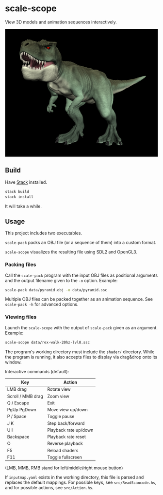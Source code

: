 # scale-scope
View 3D models and animation sequences interactively.

![Screenshot](screenshot.png)

## Build
Have [Stack](https://docs.haskellstack.org/) installed.

```bash
stack build
stack install
```

It will take a while.

## Usage
This project includes two executables.

`scale-pack` packs an OBJ file (or a sequence of them) into a custom format.

`scale-scope` visualizes the resulting file using SDL2 and OpenGL3.

### Packing files
Call the `scale-pack` program with the input OBJ files as positional arguments
and the output filename given to the `-o` option.
Example:

```bash
scale-pack data/pyramid.obj -o data/pyramid.ssc
```

Multiple OBJ files can be packed together as an animation sequence.
See `scale-pack -h` for advanced options.

### Viewing files
Launch the `scale-scope` with the output of `scale-pack` given as an argument.
Example:

```bash
scale-scope data/rex-walk-20hz-lvl0.ssc
```

The program's working directory must include the `shader/` directory.
While the program is running, it also accepts files to display via
drag&drop onto its window.

Interactive commands (default):

| Key               | Action                |
| ----------------- | --------------------- |
| LMB drag          | Rotate view           |
| Scroll / MMB drag | Zoom view             |
| Q / Escape        | Exit                  |
| PgUp PgDown       | Move view up/down     |
| P / Space         | Toggle pause          |
| J K               | Step back/forward     |
| U I               | Playback rate up/down |
| Backspace         | Playback rate reset   |
| O                 | Reverse playback      |
| F5                | Reload shaders        |
| F11               | Toggle fullscreen     |

(LMB, MMB, RMB stand for left/middle/right mouse button)

If `inputmap.yaml` exists in the working directory, this file is parsed
and replaces the default mappings.
For possible keys, see `src/ReadScancode.hs`, and
for possible actions, see `src/Action.hs`.
